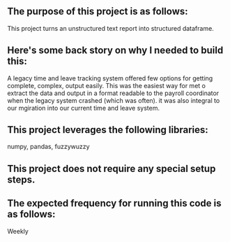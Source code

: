 ## The purpose of this project is as follows:
This project turns an unstructured text report into structured dataframe.
## Here's some back story on why I needed to build this:
A legacy time and leave tracking system offered few options for getting complete, complex, output easily. This was the easiest way for met o extract the data and output in a format readable to the payroll coordinator when the legacy system crashed (which was often). it was also integral to our mgiration into our current time and leave system.
## This project leverages the following libraries:
numpy, pandas, fuzzywuzzy
## This project does not require any special setup steps.

## The expected frequency for running this code is as follows:
Weekly